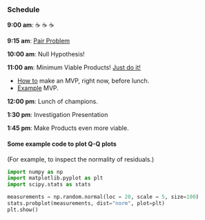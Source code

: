 ### Schedule

**9:00 am**: :coffee: :coffee: :coffee:

**9:15 am**: [Pair Problem](pair.md)

**10:00 am**: Null Hypothesis!

**11:00 am**: Minimum Viable Products! [Just do it!](https://www.youtube.com/watch?v=UhRXn2NRiWI)

 * [How to](mvp_instructions.md) make an MVP, right now, before lunch.
 * [Example](mvp_example.md) MVP.

**12:00 pm**: Lunch of champions.

**1:30 pm**: Investigation Presentation

**1:45 pm**: Make Products even more viable.


#### Some example code to plot Q-Q plots

(For example, to inspect the normality of residuals.)

```Python
import numpy as np
import matplotlib.pyplot as plt
import scipy.stats as stats

measurements = np.random.normal(loc = 20, scale = 5, size=100)
stats.probplot(measurements, dist="norm", plot=plt)
plt.show()
```
